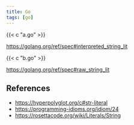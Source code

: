 ```yaml
---
title: Go
tags: [go]
---
```


{{< c "a.go" >}}

<https://golang.org/ref/spec#interpreted_string_lit>

{{< c "b.go" >}}

<https://golang.org/ref/spec#raw_string_lit>

## References

- <https://hyperpolyglot.org/c#str-literal>
- <https://programming-idioms.org/idiom/24>
- <https://rosettacode.org/wiki/Literals/String>
